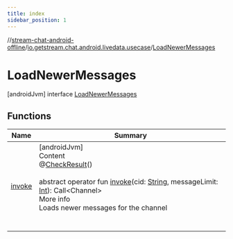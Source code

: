 ```yaml
---
title: index
sidebar_position: 1
---
```

//[stream-chat-android-offline](../../../index.md)/[io.getstream.chat.android.livedata.usecase](../index.md)/[LoadNewerMessages](index.md)



# LoadNewerMessages  
 [androidJvm] interface [LoadNewerMessages](index.md)   


## Functions  
  
|  Name |  Summary | 
|---|---|
| <a name="io.getstream.chat.android.livedata.usecase/LoadNewerMessages/invoke/#kotlin.String#kotlin.Int/PointingToDeclaration/"></a>[invoke](invoke.md)| <a name="io.getstream.chat.android.livedata.usecase/LoadNewerMessages/invoke/#kotlin.String#kotlin.Int/PointingToDeclaration/"></a>[androidJvm]  <br/>Content  <br/>@[CheckResult](https://developer.android.com/reference/kotlin/androidx/annotation/CheckResult.html)()  <br/>  <br/>abstract operator fun [invoke](invoke.md)(cid: [String](https://kotlinlang.org/api/latest/jvm/stdlib/kotlin/-string/index.html), messageLimit: [Int](https://kotlinlang.org/api/latest/jvm/stdlib/kotlin/-int/index.html)): Call&lt;Channel&gt;  <br/>More info  <br/>Loads newer messages for the channel  <br/><br/><br/>|

